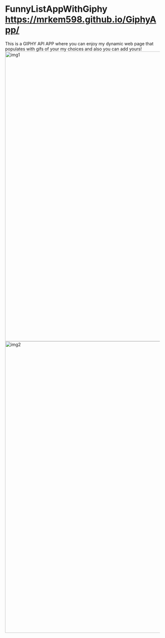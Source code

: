 # FunnyListAppWithGiphy https://mrkem598.github.io/GiphyApp/
This is a GIPHY API APP where you can enjoy my dynamic web page that populates with gifs of your my choices and also you can add yours!
<img width="941" alt="img1" src="https://cloud.githubusercontent.com/assets/23619819/24307996/a5aa084e-109c-11e7-86ea-9224951bca4e.PNG">
<img width="947" alt="img2" src="https://cloud.githubusercontent.com/assets/23619819/24308003/a7e5357a-109c-11e7-96b6-37d22c139815.PNG">
